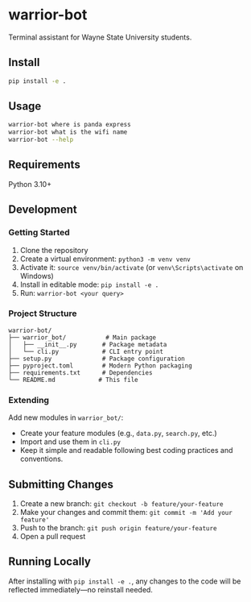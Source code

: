 # warrior-bot

Terminal assistant for Wayne State University students.

## Install

```bash
pip install -e .
```

## Usage

```bash
warrior-bot where is panda express
warrior-bot what is the wifi name
warrior-bot --help
```

## Requirements

Python 3.10+

## Development

### Getting Started

1. Clone the repository
2. Create a virtual environment: `python3 -m venv venv`
3. Activate it: `source venv/bin/activate` (or `venv\Scripts\activate` on Windows)
4. Install in editable mode: `pip install -e .`
5. Run: `warrior-bot <your query>`

### Project Structure

```
warrior-bot/
├── warrior_bot/           # Main package
│   ├── __init__.py       # Package metadata
│   └── cli.py            # CLI entry point
├── setup.py              # Package configuration
├── pyproject.toml        # Modern Python packaging
├── requirements.txt      # Dependencies
└── README.md            # This file
```

### Extending

Add new modules in `warrior_bot/`:
- Create your feature modules (e.g., `data.py`, `search.py`, etc.)
- Import and use them in `cli.py`
- Keep it simple and readable following best coding practices and conventions.

## Submitting Changes

1. Create a new branch: `git checkout -b feature/your-feature`
2. Make your changes and commit them: `git commit -m 'Add your feature'`
3. Push to the branch: `git push origin feature/your-feature`
4. Open a pull request

## Running Locally

After installing with `pip install -e .`, any changes to the code will be reflected immediately—no reinstall needed.
